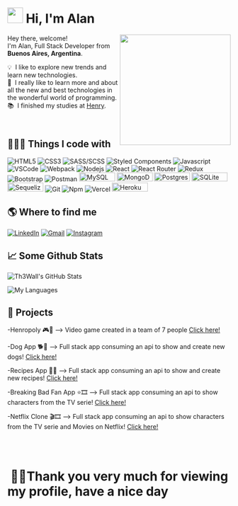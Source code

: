 # <img src="https://cdn.jsdelivr.net/gh/Th3Wall/assets-cdn/PersonalGithubReadme/HandGreet.gif" width="35px" height="35px" />&nbsp;<b>Hi, I'm Alan</b>
<img align="right" src="https://user-images.githubusercontent.com/80711598/181425746-c3412a33-f041-4ce0-89f8-bdbf3c188a15.png" width="250"/>
<p aligh="left">
  <p>Hey there, welcome!</br>
  I'm Alan, Full Stack Developer from <img src="https://user-images.githubusercontent.com/80711598/181425741-8c26b45a-1755-4e2c-bd11-6e01b7517f82.png" width="14px"/> <b>Buenos Aires, Argentina</b>.</p>
  	
  💡 &nbsp;I like to explore new trends and learn new technologies.\
  🚀 &nbsp;I really like to learn more and about all the new and best technologies in the wonderful world of programming.\
  📚 &nbsp;I finished my studies at <a href="https://www.soyhenry.com/">Henry</a>.
</p>
<br>

## 👨🏻‍💻 Things I code with ##
<p>
  <img alt="HTML5" src="https://img.shields.io/badge/-HTML5-E34F26?style=flat-square&logo=html5&logoColor=white" />
  <img alt="CSS3" src="https://img.shields.io/badge/-CSS3-1572B6?style=flat-square&logo=css3&logoColor=white" />
  <img alt="SASS/SCSS" src="https://img.shields.io/badge/-SASS/SCSS-CC6699?style=flat-square&logo=sass&logoColor=white" />
  <img alt="Styled Components" src="https://img.shields.io/badge/-Styled_Components-db7092?style=flat-square&logo=styled-components&logoColor=white" />
  <img alt="Javascript" src="https://img.shields.io/badge/-JavaScript-F7DF1E?style=flat-square&logo=javascript&logoColor=black" />
  <img alt="VSCode" src="https://img.shields.io/badge/-Visual_Studio_Code-0078D7?style=flat-square&logo=visual%20studio%20code&logoColor=white" />
  <img alt="Webpack" src="https://img.shields.io/badge/-Webpack-8DD6F9?style=flat-square&logo=webpack&logoColor=white" />
  <img alt="Nodejs" src="https://camo.githubusercontent.com/16c921bc8fbac9756892f9344acbe27a5be09b60671d9db1fc8a6cb33b5cccd6/68747470733a2f2f696d672e736869656c64732e696f2f62616467652f2d4e6f64652e6a732d3343383733413f7374796c653d666c6174266c6f676f3d4e6f64652e6a73266c6f676f436f6c6f723d7768697465" />
  <img alt="React" src="https://img.shields.io/badge/-React-45b8d8?style=flat-square&logo=react&logoColor=white" />
  <img alt="React Router" src="https://img.shields.io/badge/-React_Router-CA4245?style=flat-square&logo=react-router&logoColor=white" />
  <img alt="Redux" src="https://img.shields.io/badge/-Redux-764ABC?style=flat-square&logo=redux&logoColor=white" />
  <img alt="Bootstrap" src="https://camo.githubusercontent.com/8eafdb7fe433a779fb880211285174214c7905cdd2890f8f4abc77373601aba6/68747470733a2f2f696d672e736869656c64732e696f2f62616467652f2d426f6f7473747261702d3536334437433f7374796c653d666c6174266c6f676f3d626f6f747374726170266c6f676f436f6c6f723d7768697465" />
  <img alt="Postman" src="https://img.shields.io/badge/-Postman-FF6C37?style=flat-square&logo=postman&logoColor=white" />
  <img alt="MySQL" src="https://img.shields.io/badge/MySQL-00000F?style=for-the-badge&logo=mysql&logoColor=white" width="81px" height="20px"/>
  <img alt="MongoDB" src="https://img.shields.io/badge/MongoDB-4EA94B?style=for-the-badge&logo=mongodb&logoColor=white" width="81px" height="20px"/>
  <img alt="Postgres" src="https://img.shields.io/badge/PostgreSQL-316192?style=for-the-badge&logo=postgresql&logoColor=white" width="81px" height="20px"/>
  <img alt="SQLite" src="https://img.shields.io/badge/SQLite-07405E?style=for-the-badge&logo=sqlite&logoColor=white" width="81px" height="20px"/>
  <img alt="Sequelize" src="https://img.shields.io/badge/sequelize-323330?style=for-the-badge&logo=sequelize&logoColor=blue" width="81px" height="20px"/>
  <img alt="Git" src="https://img.shields.io/badge/-Git-F05032?style=flat-square&logo=git&logoColor=white" />
  <img alt="Npm" src="https://img.shields.io/badge/-NPM-CB3837?style=flat-square&logo=npm&logoColor=white" />
  <img alt="Vercel" src="https://img.shields.io/badge/-Vercel-000000?style=flat-square&logo=vercel&logoColor=white" />
  <img alt="Heroku" src="https://img.shields.io/badge/Heroku-430098?style=for-the-badge&logo=heroku&logoColor=white" width="81px" height="20px"/>
</p>

## 🌎 Where to find me ##
<p>
  <a href="https://www.linkedin.com/in/alan-giavino/" target="_blank"><img alt="LinkedIn" src="https://img.shields.io/badge/-Linkedin-%230077B5.svg?&style=for-the-badge&logo=linkedin&logoColor=white" /></a>
  <a href="alangiavino97@gmail.com" target="_blank"><img alt="Gmail" src="https://img.shields.io/badge/-Gmail-EA4335?style=for-the-badge&logo=gmail&logoColor=white" /></a>
  <a href="https://www.instagram.com/alangiavino/" target="_blank"><img alt="Instagram" src="https://img.shields.io/badge/-Instagram-E4405F?style=for-the-badge&logo=instagram&logoColor=white" /></a>
</p>

## 📈 Some Github Stats ##
<span align="left">

![Th3Wall's GitHub Stats](https://github-readme-stats.vercel.app/api?username=AlanGiavino&show_icons=true&hide_border=true&bg_color=3D3D3D&title_color=00E6FE&icon_color=00E6FE&text_color=FFFFFF)
</span>
<span align="right">

![My Languages](https://github-readme-stats.vercel.app/api/top-langs/?username=AlanGiavino&theme=tokyonight)
</span>

## 💼 Projects ##
-Henropoly 🎮🎲 --> Video game created in a team of 7 people [Click here!](https://github.com/matiasgarrid0/Henropoly)
<br>

-Dog App 🐕🦴 --> Full stack app consuming an api to show and create new dogs! [Click here!](https://github.com/AlanGiavino/PI-Dogs-FT14a)
<br>

-Recipes App 🥧🍔 --> Full stack app consuming an api to show and create new recipes! [Click here!](https://github.com/AlanGiavino/PI-Food-FT15a)
<br>

-Breaking Bad Fan App ⭐🎞 --> Full stack app consuming an api to show characters from the TV serie! [Click here!](https://github.com/AlanGiavino/RepasoPI-BreakingBad)
<br>

-Netflix Clone 🎬🎞 --> Full stack app consuming an api to show characters from the TV serie and Movies on Netflix! [Click here!](https://github.com/AlanGiavino/Netflix)

<br>
<br>

# &nbsp;👋😁Thank you very much for viewing my profile, have a nice day #